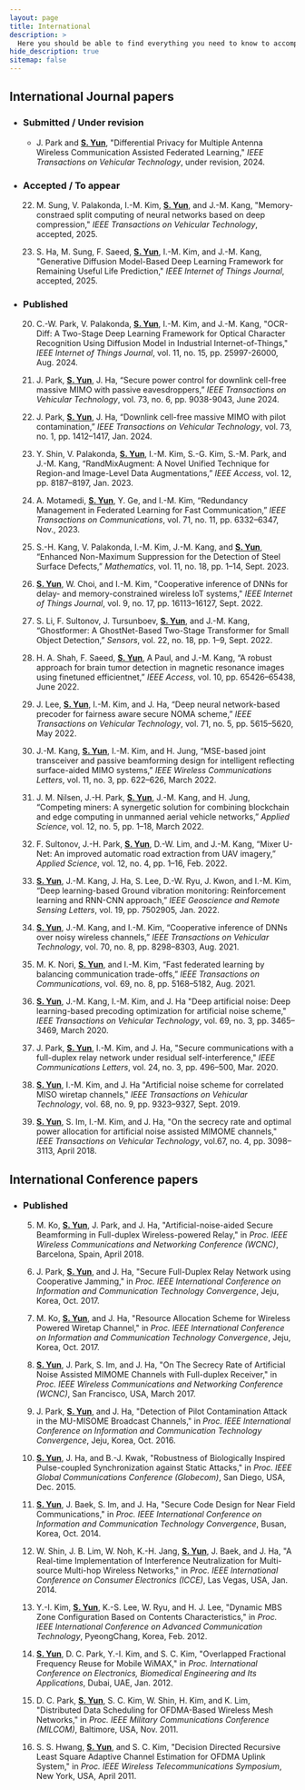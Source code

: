 ```yaml
---
layout: page
title: International
description: >
  Here you should be able to find everything you need to know to accomplish the most common tasks when blogging with Hydejack.
hide_description: true
sitemap: false
---
```

<!-- ## Getting started -->

## International Journal papers

- ### Submitted / Under revision
    - J. Park and **<U>S. Yun</U>**, "Differential Privacy for Multiple Antenna Wireless Communication Assisted Federated Learning," *IEEE Transactions on Vehicular Technology*, under revision, 2024.

- ### Accepted / To appear
    22. M. Sung, V. Palakonda, I.-M. Kim, **<U>S. Yun</U>**, and J.-M. Kang, "Memory-constraed split computing of neural networks based on deep compression," *IEEE Transactions on Vehicular Technology*, accepted, 2025.

    21. S. Ha, M. Sung, F. Saeed, **<U>S. Yun</U>**, I.-M. Kim, and J.-M. Kang, "Generative Diffusion Model-Based Deep Learning Framework for Remaining Useful Life Prediction," *IEEE Internet of Things Journal*, accepted, 2025.

- ### Published
    20. C.-W. Park, V. Palakonda, **<U>S. Yun</U>**, I.-M. Kim, and J.-M. Kang, "OCR-Diff: A Two-Stage Deep Learning Framework for Optical Character Recognition Using Diffusion Model in Industrial Internet-of-Things," *IEEE Internet of Things Journal*, vol. 11, no. 15, pp. 25997-26000, Aug. 2024.

    19. J. Park, **<U>S. Yun</U>**, J. Ha, “Secure power control for downlink cell-free massive MIMO with passive eavesdroppers,” *IEEE Transactions on Vehicular Technology*, vol. 73, no. 6, pp. 9038-9043, June 2024.

    18. J. Park, **<U>S. Yun</U>**, J. Ha, “Downlink cell-free massive MIMO with pilot contamination,” *IEEE Transactions on Vehicular Technology*, vol. 73, no. 1, pp. 1412–1417, Jan. 2024.

    17. Y. Shin, V. Palakonda, **<U>S. Yun</U>**, I.-M. Kim, S.-G. Kim, S.-M. Park, and J.-M. Kang, “RandMixAugment: A Novel Unified Technique for Region-and Image-Level Data Augmentations,” *IEEE Access*, vol. 12, pp. 8187–8197, Jan. 2023.

    16.	A. Motamedi, **<U>S. Yun</U>**, Y. Ge, and I.-M. Kim, “Redundancy Management in Federated Learning for Fast Communication,” *IEEE Transactions on Communications*, vol. 71, no. 11, pp. 6332–6347, Nov., 2023.

    15.	S.-H. Kang, V. Palakonda, I.-M. Kim, J.-M. Kang, and **<U>S. Yun</U>**, “Enhanced Non-Maximum Suppression for the Detection of Steel Surface Defects,” *Mathematics*, vol. 11, no. 18, pp. 1–14, Sept. 2023.

    14. **<U>S. Yun</U>**, W. Choi, and I.-M. Kim, "Cooperative inference of DNNs for delay- and memory-constrained wireless IoT systems," *IEEE Internet of Things Journal*, vol. 9, no. 17, pp. 16113–16127, Sept. 2022.

    13.	S. Li, F. Sultonov, J. Tursunboev, **<U>S. Yun</U>**, and J.-M. Kang, “Ghostformer: A GhostNet-Based Two-Stage Transformer for Small Object Detection,” *Sensors*, vol. 22, no. 18, pp. 1–9, Sept. 2022.

    12.	H. A. Shah, F. Saeed, **<U>S. Yun</U>**, A Paul, and J.-M. Kang, “A robust approach for brain tumor detection in magnetic resonance images using finetuned efficientnet,” *IEEE Access*, vol. 10, pp. 65426–65438, June 2022.

    11.	J. Lee, **<U>S. Yun</U>**, I.-M. Kim, and J. Ha, “Deep neural network-based precoder for fairness aware secure NOMA scheme,” *IEEE Transactions on Vehicular Technology*, vol. 71, no. 5, pp. 5615–5620, May 2022.

    10.	J.-M. Kang, **<U>S. Yun</U>**, I.-M. Kim, and H. Jung, “MSE-based joint transceiver and passive beamforming design for intelligent reflecting surface-aided MIMO systems,” *IEEE Wireless Communications Letters*, vol. 11, no. 3, pp. 622–626, March 2022.

    9.	J. M. Nilsen, J.-H. Park, **<U>S. Yun</U>**, J.-M. Kang, and H. Jung, “Competing miners: A synergetic solution for combining blockchain and edge computing in unmanned aerial vehicle networks,” *Applied Science*, vol. 12, no. 5, pp. 1–18, March 2022.

    8.	F. Sultonov, J.-H. Park, **<U>S. Yun</U>**, D.-W. Lim, and J.-M. Kang, “Mixer U-Net: An improved automatic road extraction from UAV imagery,” *Applied Science*, vol. 12, no. 4, pp. 1–16, Feb. 2022.

    7. **<U>S. Yun</U>**, J.-M. Kang, J. Ha, S. Lee, D.-W. Ryu, J. Kwon, and I.-M. Kim, “Deep learning-based Ground vibration monitoring: Reinforcement learning and RNN-CNN approach,” *IEEE Geoscience and Remote Sensing Letters*, vol. 19, pp. 7502905, Jan. 2022.

    6.	**<U>S. Yun</U>**, J.-M. Kang, and I.-M. Kim, “Cooperative inference of DNNs over noisy wireless channels,” *IEEE Transactions on Vehicular Technology*, vol. 70, no. 8, pp. 8298–8303, Aug. 2021.

    5.	M. K. Nori, **<U>S. Yun</U>**, and I.-M. Kim, “Fast federated learning by balancing communication trade-offs,” *IEEE Transactions on Communications*, vol. 69, no. 8, pp. 5168–5182, Aug. 2021.

    4.	**<U>S. Yun</U>**, J.-M. Kang, I.-M. Kim, and J. Ha "Deep artificial noise: Deep learning-based precoding optimization for artificial noise scheme," *IEEE Transactions on Vehicular Technology*, vol. 69, no. 3, pp. 3465–3469, March 2020.

    3.	J. Park, **<U>S. Yun</U>**, I.-M. Kim, and J. Ha, "Secure communications with a full-duplex relay network under residual self-interference," *IEEE Communications Letters*, vol. 24, no. 3, pp. 496–500, Mar. 2020.

    2.	**<U>S. Yun</U>**, I.-M. Kim, and J. Ha "Artificial noise scheme for correlated MISO wiretap channels," *IEEE Transactions on Vehicular Technology*, vol. 68, no. 9, pp. 9323–9327, Sept. 2019.

    1.	**<U>S. Yun</U>**, S. Im, I.-M. Kim, and J. Ha, "On the secrecy rate and optimal power allocation for artificial noise assisted MIMOME channels," *IEEE Transactions on Vehicular Technology*, vol.67, no. 4, pp. 3098–3113, April 2018.

## International Conference papers

- ### Published

    5.	M. Ko, **<U>S. Yun</U>**, J. Park, and J. Ha, "Artificial-noise-aided Secure Beamforming in Full-duplex Wireless-powered Relay," in *Proc. IEEE Wireless Communications and Networking Conference (WCNC)*, Barcelona, Spain, April 2018.

    7.	J. Park, **<U>S. Yun</U>**, and J. Ha, "Secure Full-Duplex Relay Network using Cooperative Jamming," in *Proc. IEEE International Conference on Information and Communication Technology Convergence*, Jeju, Korea, Oct. 2017.

    6.	M. Ko, **<U>S. Yun</U>**, and J. Ha, "Resource Allocation Scheme for Wireless Powered Wiretap Channel," in *Proc. IEEE International Conference on Information and Communication Technology Convergence*, Jeju, Korea, Oct. 2017.

    1.	**<U>S. Yun</U>**, J. Park, S. Im, and J. Ha, "On The Secrecy Rate of Artificial Noise Assisted MIMOME Channels with Full-duplex Receiver," in *Proc. IEEE Wireless Communications and Networking Conference (WCNC)*, San Francisco, USA, March 2017.

    8.	J. Park, **<U>S. Yun</U>**, and J. Ha, "Detection of Pilot Contamination Attack in the MU-MISOME Broadcast Channels," in *Proc. IEEE International Conference on Information and Communication Technology Convergence*, Jeju, Korea, Oct. 2016.

    2.	**<U>S. Yun</U>**, J. Ha, and B.-J. Kwak, "Robustness of Biologically Inspired Pulse-coupled Synchronization against Static Attacks," in *Proc. IEEE Global Communications Conference (Globecom)*, San Diego, USA, Dec. 2015.

    3.	**<U>S. Yun</U>**, J. Baek, S. Im, and J. Ha, "Secure Code Design for Near Field Communications," in *Proc. IEEE International Conference on Information and Communication Technology Convergence*, Busan, Korea, Oct. 2014.

    9.	W. Shin, J. B. Lim, W. Noh, K.-H. Jang, **<U>S. Yun</U>**, J. Baek, and J. Ha, "A Real-time Implementation of Interference Neutralization for Multi-source Multi-hop Wireless Networks," in *Proc. IEEE International Conference on Consumer Electronics (ICCE)*, Las Vegas, USA, Jan. 2014.

    10.	Y.-I. Kim, **<U>S. Yun</U>**, K.-S. Lee, W. Ryu, and H. J. Lee, "Dynamic MBS Zone Configuration Based on Contents Characteristics," in *Proc. IEEE International Conference on Advanced Communication Technology*, PyeongChang, Korea, Feb. 2012.

    4.	**<U>S. Yun</U>**, D. C. Park, Y.-I. Kim, and S. C. Kim, "Overlapped Fractional Frequency Reuse for Mobile WiMAX," in *Proc. International Conference on Electronics, Biomedical Engineering and Its Applications*, Dubai, UAE, Jan. 2012.

    11.	D. C. Park, **<U>S. Yun</U>**, S. C. Kim, W. Shin, H. Kim, and K. Lim, "Distributed Data Scheduling for OFDMA-Based Wireless Mesh Networks," in *Proc. IEEE Military Communications Conference (MILCOM)*, Baltimore, USA, Nov. 2011.

    12.	S. S. Hwang, **<U>S. Yun</U>**, and S. C. Kim, "Decision Directed Recursive Least Square Adaptive Channel Estimation for OFDMA Uplink System," in *Proc. IEEE Wireless Telecommunications Symposium*, New York, USA, April 2011.